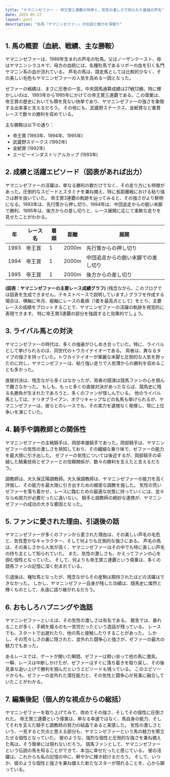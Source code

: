 ```yaml
---
title: "ヤマニンゼファー - 帝王賞三連覇の快挙と、気性の激しさで知られた最強の芦毛"
date: 2025-05-27
layout: post
description: "名馬『ヤマニンゼファー』の伝説と魅力を深堀り"
---
```


## 1. 馬の概要（血統、戦績、主な勝鞍）

ヤマニンゼファーは、1989年生まれの芦毛の牡馬。父はノーザンテースト、母はヤマニンシラユキで、母方の血統には、名種牡馬であるリボーの血を引く名門ヤマニン系の血が流れている。  芦毛の馬は、競走馬としては比較的少なく、その美しい毛色もヤマニンゼファーの人気を高める一因となった。

ゼファーの戦績は、まさに圧巻の一言。中央競馬通算成績は27戦12勝。特に輝かしいのは、1993年から1995年にかけての帝王賞三連覇である。この偉業は、帝王賞の歴史においても類を見ない快挙であり、ヤマニンゼファーの強さを象徴する出来事と言えるだろう。  その他にも、武蔵野ステークス、金鯱賞など重賞レースで数々の勝利を収めている。

主な勝鞍は以下の通り：

* 帝王賞 (1993年、1994年、1995年)
* 武蔵野ステークス (1992年)
* 金鯱賞 (1992年)
* エーピーインダストリアルカップ (1993年)


## 2. 成績と活躍エピソード（図表があれば出力）

ヤマニンゼファーの活躍は、単なる勝利の数だけでなく、その走り方にも特徴があった。圧倒的なスピードとスタミナを兼ね備え、特に長距離戦における粘り強さは群を抜いていた。  帝王賞3連覇の軌跡を辿ってみると、その強さがより鮮明になる。1993年は、先行策から押し切り、1994年は、中団追走からの鋭い末脚で勝利、1995年は、後方からの差し切りと、レース展開に応じて柔軟な走りを見せたことがわかる。

| 年 | レース名        | 着順 | 距離 | 展開                               |
|---|-----------------|------|-------|------------------------------------|
| 1993 | 帝王賞          | 1     | 2000m | 先行策からの押し切り                 |
| 1994 | 帝王賞          | 1     | 2000m | 中団追走からの鋭い末脚での差し切り |
| 1995 | 帝王賞          | 1     | 2000m | 後方からの差し切り                 |


**(図表：ヤマニンゼファーの主要レース成績グラフ)**  (残念ながら、このブログでは図表を生成できません。テキストベースで説明しています。)  グラフを作成する場合は、横軸に年月、縦軸にレースの着順（1着を最高点として）をとり、主要レースの成績をプロットすることで、ヤマニンゼファーの活躍の軌跡を視覚的に表現できます。  特に帝王賞3連覇の部分を強調すると効果的でしょう。

## 3. ライバル馬との対決

ヤマニンゼファーの時代は、多くの強豪がひしめき合っていた。特に、ライバルとして挙げられるのは、同世代のトウカイテイオーである。  両者は、異なるタイプの強さを持っていた。トウカイテイオーが華麗な末脚と圧倒的な人気を誇ったのに対し、ヤマニンゼファーは、粘り強い走りで人気薄からの勝利を収めることも多かった。

直接対決は、残念ながら多くはなかったが、両者の競演は競馬ファンの心を掴んで離さなかった。  もしも、もっと多くの直接対決があったならば、競馬史に残る名勝負が生まれたであろうと、多くのファンが惜しんでいる。  他のライバル馬としては、ナリタブライアン、オグリキャップなどの名馬も挙げられるが、ヤマニンゼファーは、彼らとのレースでも、その実力を遺憾なく発揮し、常に上位争いを演じていた。


## 4. 騎手や調教師との関係性

ヤマニンゼファーの主戦騎手は、岡部幸雄騎手であった。岡部騎手は、ヤマニンゼファーの気性の激しさを熟知しており、その繊細な乗り味で、ゼファーの能力を最大限に引き出した。  ゼファーの気性については後述するが、岡部騎手の卓越した騎乗技術とゼファーとの信頼関係が、数々の勝利を支えたと言えるだろう。

調教師は、大久保正陽調教師。大久保調教師は、ヤマニンゼファーの能力を高く評価し、その能力を最大限に引き出すための緻密な調教を施した。  気性の荒いゼファーを落ち着かせ、レースに臨むための最適な状態に持っていくには、並々ならぬ努力が必要だったに違いない。  騎手と調教師の絶妙な連携が、ヤマニンゼファーの成功の大きな要因となった。


## 5. ファンに愛された理由、引退後の話

ヤマニンゼファーが多くのファンから愛された理由は、その美しい芦毛の毛色と、気性豊かなキャラクター、そして何よりも圧倒的な強さにある。  芦毛の馬は、その美しさから人気が高く、ヤマニンゼファーはその中でも特に美しい芦毛の持ち主として知られていた。  また、気性の激しさも、かえってファンの心を掴む個性となっていた。  そして、何よりも帝王賞三連覇という偉業は、多くの競馬ファンの記憶に深く刻まれている。

引退後は、種牡馬となったが、残念ながらその産駒は期待されたほどの活躍はできなかった。  しかし、ヤマニンゼファー自身が残した功績は、競馬史に燦然と輝くものとして、永遠に語り継がれるだろう。


## 6. おもしろハプニングや逸話

ヤマニンゼファーといえば、その気性の激しさは有名である。  厩舎では、暴れることが多く、手綱を握るのも一苦労だったという逸話が残っている。  レースでも、スタートで出遅れたり、他の馬と接触したりすることがあった。  しかし、その荒々しさの裏に隠された、並外れた闘争心と強さが、ゼファーの最大の魅力でもあった。

あるレースでは、ゲートが開いた瞬間、ゼファーは勢い余って他の馬に激突。  一瞬、レースは中断しかけたが、ゼファーはすぐに落ち着きを取り戻し、その後見事な追い上げで勝利を掴んだというエピソードも残っている。  このエピソードからも、ゼファーの並外れた潜在能力と、その気性と闘争心が見事に融合していたことがわかる。


## 7. 編集後記（個人的な視点からの総括）

ヤマニンゼファーを取り上げてみて、改めてその強さ、そしてその個性に圧倒された。  帝王賞三連覇という偉業は、単なる幸運ではなく、馬自身の能力、そしてそれを支えた騎手と調教師の努力の結晶であると実感した。  気性の激しさという、一見すると欠点と思える部分も、ヤマニンゼファーという馬の魅力を際立たせる個性となっていた。  彼のような、強烈な個性と圧倒的な強さを兼ね備えた馬は、そう簡単には現れないだろう。  競馬ファンとして、ヤマニンゼファーという伝説の馬を知ることができて、本当に幸せだったと感じている。  彼の活躍は、これからも私の記憶の中に、鮮やかに輝き続けるだろう。  そして、いつか、彼のような個性と強さを兼ね備えた新たなスターが現れることを、心から願っている。
